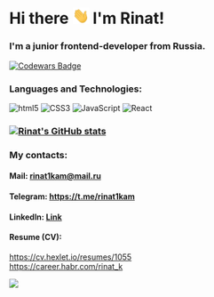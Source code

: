 # Hi there <img alt="hello" img src="https://raw.githubusercontent.com/emp7yhead/emp7yhead/master/content/wave.gif" width="30"> I'm Rinat! 
### I'm a junior frontend-developer from Russia.

[![Codewars Badge](https://www.codewars.com/users/rinat-lucky/badges/small)](https://www.codewars.com/users/rinat-lucky)

### Languages and Technologies:

<div display="flex">
  <img alt="html5" src="https://img.shields.io/badge/-HTML5-E34F26?style=for-the-badge&logo=html5&logoColor=white"/>
  <img alt="CSS3" src="https://img.shields.io/badge/-css3-090909?style=for-the-badge&logo=css3&logoColor=white&color=blueviolet"/>
  <img alt="JavaScript" src="https://img.shields.io/badge/-JavaScript-f4f725?style=for-the-badge&logo=JavaScript&logoColor=black"/>
  <img alt="React" src="https://img.shields.io/badge/-react-2088FF?style=for-the-badge&logo=react&logoColor=white"/>
</div>

### [![Rinat's GitHub stats](https://github-readme-stats.vercel.app/api?username=rinat-lucky&hide=stars&count_private=true&show_icons=true&theme=react)](https://github.com/rinat-lucky)

### My contacts: 

#### Mail: <a href="mailto:rinat1kam@mail.ru">rinat1kam@mail.ru</a>
#### Telegram: <a href="https://t.me/rinat1kam">https://t.me/rinat1kam</a>
#### LinkedIn: <a href="https://www.linkedin.com/in/rinat-kamalitdinov">Link</a>

#### Resume (CV): 
<a href="https://cv.hexlet.io/resumes/1055">https://cv.hexlet.io/resumes/1055</a><br>
<a href="https://career.habr.com/rinat_k">https://career.habr.com/rinat_k</a>
<div style="width:100%;height:0;padding-bottom:75%;position:relative;">
  <img src="https://media4.giphy.com/media/qgQUggAC3Pfv687qPC/giphy.gif">
</div>
<!--
**rinat-lucky/rinat-lucky** is a ✨ _special_ ✨ repository because its `README.md` (this file) appears on your GitHub profile.

Here are some ideas to get you started:

- 🔭 I’m currently working on ...
- 👯 I’m looking to collaborate on ...
- 🤔 I’m looking for help with ...
- 💬 Ask me about ...
- 😄 Pronouns: ...
- ⚡ Fun fact: ...
-->
<!--
### ⚡ My websites: https://portfolio-rk.000webhostapp.com/, https://rinat-lucky.github.io/
-->
